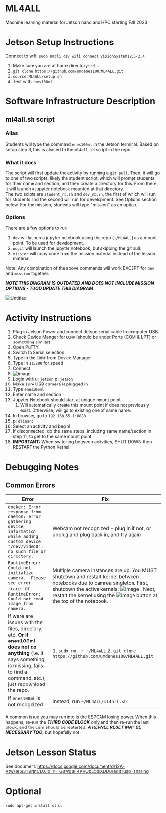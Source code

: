 # ML4ALL
Machine learning material for Jetson nano and HPC starting Fall 2023

# Jetson Setup Instructions
Connect to wifi: `sudo nmcli dev wifi connect VisionSystem1215-2.4`

1. Make sure you are at home directory: `cd ~`
2. `git clone https://github.com/umdenes100/ML4ALL.git`
3. `source ML4ALL/setup.sh`
4. Test with `enes100ml`

# Software Infrastructure Description
## ml4all.sh script

### Alias   
Students will type the command `enes100ml` in the Jetson terminal. Based on setup step 3, this is aliased to the `ml4all.sh` script in the repo.   

### What it does
The script will first update the activity by running a `git pull`. Then, it will go to one of two scripts, likely the student script, which will prompt students for their name and section, and then create a directory for this. From there, it will launch a jupyter notebook mounted at that directory.     
The two scipts are `student_nb.sh` and `dev_nb.sh`, the first of which will run for students and the second will run for development. See Options section below.
For the mission, students will type "mission" as an option.

### Options   
There are a few options to run
1. `dev` wil launch a jupyter notebook using the repo (`~/ML4ALL`) as a mount point. To be used for development.   
2. `nogit` will launch the jupyter notebook, but skipping the git pull.
3. `mission` will copy code from the mission material instead of the lesson material.

Note: Any combination of the above commands will work EXCEPT for `dev` and `mission` together.

***NOTE THIS DIAGRAM IS OUTDATED AND DOES NOT INCLUDE MISSION OPTIONS - TOOD UPDATE THIS DIAGRAM***

![Untitled](https://github.com/umdenes100/ML4ALL/assets/99224714/7ca94f65-dfab-40dd-8bbf-030c990bcb34)


# Activity Instructions

1. Plug in Jetson Power and connect Jetson serial cable to computer USB.
2. Check Device Manger for `COM#` (should be under Ports (COM & LPT) or something similar)    
3. Open PuTTY
4. Switch to Serial selection
5. Type in the `COM#` from Device Manager
6. Type in `115200` for speed
7. Connect
8. ![image](https://github.com/umdenes100/ML4ALL/assets/99224714/b237908f-3fdc-4bfa-ad2c-a8080693e28b)     
9. Login with u: `jetson` p: `jetson`
10. Make sure USB camera is plugged in
11. Type `enes100ml`
12. Enter name and section
13. Jupyter Notebook should start at unique mount point
      1. Will automatically create this mount point if does not previously exist. Otherwise, will go to existing one of same name.
14. In browser, go to `192.168.55.1:8888`
15. p: `dlinano`
16. Select an activity and begin!
17. If disconnected, do the same steps, including same name/section in step 11, to get to the same mount point
18. **IMPORTANT:** When switching between activities, SHUT DOWN then RESTART the Python Kernel!

# Debugging Notes

## Common Errors
| Error | Fix | 
| ----- | ----- | 
| `docker: Error response from daemon: error gathering device information while adding custom device "/dev/video0": no such file or directory.` | Webcam not recognized - plug in if not, or unplug and plug back in, and try again | 
| `RuntimeError: Could not initialize camera.  Please see error trace.` or `RuntimeError: Could not read image from camera.` | Multiple camera instances are up. You MUST shutdown and restart kernel between notebooks due to camrea singleton. First, shutdown the active kernals: ![image](https://github.com/umdenes100/ML4ALL/assets/99224714/bba70584-a5b3-46c0-8a27-2eecfc3e0bee) .      Next, restart the kernel using the ![image](https://github.com/umdenes100/ML4ALL/assets/99224714/887301b2-1686-464a-95be-5167923d53e2) button at the top of the notebook. |  
| If were are issues with the files, directory, etc. **Or if enes100ml does not do anything** (i.e. it says something is missing, fails to find a command, etc.), just redownload the repo. | 1. `sudo rm -r ~/ML4ALL` 2. `git clone https://github.com/umdenes100/ML4ALL.git` |    
| If `enes100ml` is not recognized | Instead, run `~/ML4ALL/ml4all.sh` |    


A common issue you may run into is the ESPCAM losing power. When this happens, re-run the ***THIRD CODE BLOCK*** only and then re-run the last block, and the cam should be restarted. ***A KERNEL RESET MAY BE NECESSARY TOO***, but hopefully not.

# Jetson Lesson Status
See document:
https://docs.google.com/document/d/12A-VtwHe5i3T9NnCDX1o_Y-TG8Wg8F4KKObE5diXDD8/edit?usp=sharing

# Optional
`sudo apt-get install sl`
`sl`

